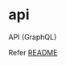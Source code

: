 # api

API (GraphQL)

Refer [README](https://github.com/template-apps/.github/blob/main/profile/README.md)

